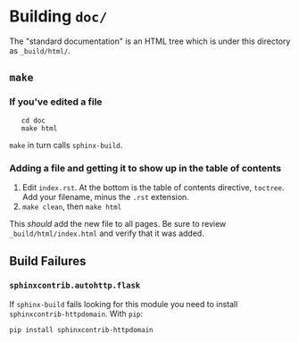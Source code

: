 # Building `doc/`

The "standard documentation" is an HTML tree which is under this directory as `_build/html/`.

## `make`

### If you've edited a file

```
   cd doc
   make html
```
`make` in turn calls `sphinx-build`.

### Adding a file and getting it to show up in the table of contents

1. Edit `index.rst`. At the bottom is the table of contents directive, `toctree`. Add your filename, minus the `.rst` extension.
1. `make clean`, then `make html`

This _should_ add the new file to all pages. Be sure to review `_build/html/index.html` and verify that it was added.

## Build Failures

### `sphinxcontrib.autohttp.flask`

If `sphinx-build` fails looking for this module you need to install `sphinxcontrib-httpdomain`. With `pip`:

```
pip install sphinxcontrib-httpdomain
```

